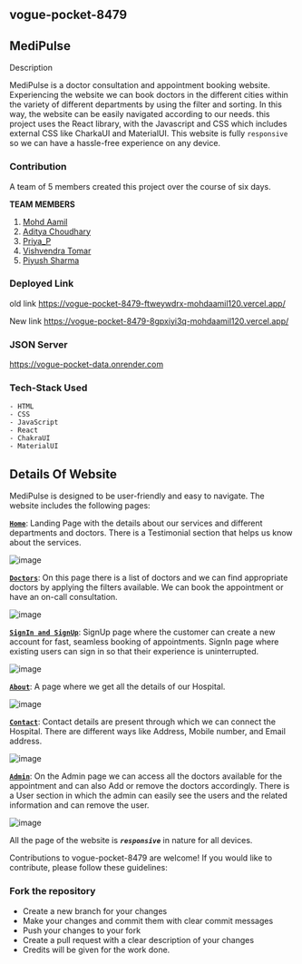 ## vogue-pocket-8479

## MediPulse 

Description

MediPulse is a doctor consultation and appointment booking website. Experiencing the website we can book doctors in the different cities within the variety of different departments by using the filter and sorting.
In this way, the website can be easily navigated according to our needs. this project uses the React library, with the Javascript and CSS which includes external CSS like CharkaUI and MaterialUI. This website is fully `responsive` so we can have a hassle-free experience on any device.

### Contribution

A team of 5 members created this project over  the course of six days.

**TEAM MEMBERS**

1. [Mohd Aamil](https://github.com/Srinivas831)
2. [Aditya Choudhary](https://github.com/Aditya-Choudhary0)
3. [Priya_P](https://github.com/Priyap1038)
4. [Vishvendra Tomar](https://github.com/VishvendraTomar)
5. [Piyush Sharma ](https://github.com/pspiyush130)

### Deployed Link
 
old link https://vogue-pocket-8479-ftweywdrx-mohdaamil120.vercel.app/ 

New link https://vogue-pocket-8479-8gpxiyi3q-mohdaamil120.vercel.app/

### JSON Server
https://vogue-pocket-data.onrender.com

### Tech-Stack Used
```
- HTML
- CSS
- JavaScript
- React
- ChakraUI
- MaterialUI
```

## Details Of Website

MediPulse is designed to be user-friendly and easy to navigate. The website includes the following pages:

[**`Home`**](vogue-pocket-8479/src/Pages/Home.jsx): Landing Page with the details about our services and different departments and doctors. There is a Testimonial section that helps us know about the services.

![image](https://github.com/mohdaamil120/vogue-pocket-8479/assets/95501800/0fa776e3-32b0-4b6c-a565-4abf6d1f3da1)


[**`Doctors`**](vogue-pocket-8479/src/Pages/Doctors.jsx): On this page there is a list of doctors and we can find appropriate doctors by applying the filters available. We can book the appointment or have an on-call consultation.

![image](C:\Users\HP\Desktop\Untitled.png)

[**`SignIn and SignUp`**](vogue-pocket-8479/src/Pages/Register.jsx): SignUp page where the customer can create a new account for fast, seamless booking of appointments. SignIn page where existing users can sign in so that their experience is uninterrupted.

![image](https://github.com/mohdaamil120/vogue-pocket-8479/assets/95501800/d68c64db-821c-4a5f-908d-77cc00786cec)


[**`About`**](vogue-pocket-8479/src/Pages/AboutPage.jsx): A page where we get all the details of our Hospital.

![image](https://github.com/mohdaamil120/vogue-pocket-8479/assets/95501800/e60fcfc0-5b15-4a8a-b01a-dd5389b6e41f)


[**`Contact`**](vogue-pocket-8479/src/Pages/ContactPage.jsx): Contact details are present through which we can connect the Hospital. There are different ways like Address, Mobile number, and Email address. 

![image](https://github.com/mohdaamil120/vogue-pocket-8479/assets/95501800/4d028cb8-0bb3-46f5-a7e5-9595c1a235b0)


[**`Admin`**](vogue-pocket-8479/src/Pages/Admin.jsx): On the Admin page we can access all the doctors available for the appointment and can also Add or remove the doctors accordingly. There is a User section in which the admin can easily see the users and the related information and can remove the user.

![image](https://github.com/mohdaamil120/vogue-pocket-8479/assets/95501800/268885ee-8193-42b4-90e1-9becd69fbd26)


All the page of the website is ***`responsive`*** in nature for all devices.


Contributions to vogue-pocket-8479 are welcome! If you would like to contribute, please follow these guidelines:

### Fork the repository
+ Create a new branch for your changes
+ Make your changes and commit them with clear commit messages
+ Push your changes to your fork
+ Create a pull request with a clear description of your changes
+ Credits will be given for the work done. 

